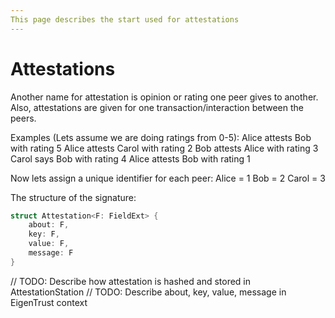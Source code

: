 ```yaml
---
This page describes the start used for attestations
---
```


# Attestations

Another name for attestation is opinion or rating one peer gives to another.
Also, attestations are given for one transaction/interaction between the peers.

Examples (Lets assume we are doing ratings from 0-5):
Alice attests Bob with rating 5
Alice attests Carol with rating 2
Bob attests Alice with rating 3
Carol says Bob with rating 4
Alice attests Bob with rating 1

Now lets assign a unique identifier for each peer:
Alice = 1
Bob = 2
Carol = 3

The structure of the signature:
```rust
struct Attestation<F: FieldExt> {
    about: F,
    key: F,
    value: F,
    message: F
}
```

// TODO: Describe how attestation is hashed and stored in AttestationStation
// TODO: Describe about, key, value, message in EigenTrust context
